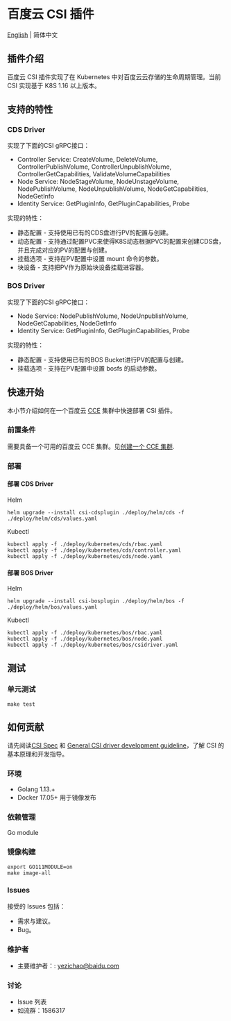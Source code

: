 # 百度云 CSI 插件

[English](./README.md) | 简体中文

## 插件介绍

百度云 CSI 插件实现了在 Kubernetes 中对百度云云存储的生命周期管理。当前 CSI 实现基于 K8S 1.16 以上版本。

## 支持的特性

### CDS Driver

实现了下面的CSI gRPC接口：

* Controller Service: CreateVolume, DeleteVolume, ControllerPublishVolume, ControllerUnpublishVolume, ControllerGetCapabilities, ValidateVolumeCapabilities
* Node Service: NodeStageVolume, NodeUnstageVolume, NodePublishVolume, NodeUnpublishVolume, NodeGetCapabilities, NodeGetInfo
* Identity Service: GetPluginInfo, GetPluginCapabilities, Probe

实现的特性：

* 静态配置 - 支持使用已有的CDS盘进行PV的配置与创建。
* 动态配置 - 支持通过配置PVC来使得K8S动态根据PVC的配置来创建CDS盘，并且完成对应的PV的配置与创建。
* 挂载选项 - 支持在PV配置中设置 mount 命令的参数。
* 块设备 - 支持把PV作为原始块设备挂载进容器。

### BOS Driver

实现了下面的CSI gRPC接口：

* Node Service: NodePublishVolume, NodeUnpublishVolume, NodeGetCapabilities, NodeGetInfo
* Identity Service: GetPluginInfo, GetPluginCapabilities, Probe

实现的特性：

* 静态配置 - 支持使用已有的BOS Bucket进行PV的配置与创建。
* 挂载选项 - 支持在PV配置中设置 bosfs 的启动参数。

## 快速开始

本小节介绍如何在一个百度云 [CCE](https://cloud.baidu.com/product/cce.html) 集群中快速部署 CSI 插件。

### 前置条件

需要具备一个可用的百度云 CCE 集群。见[创建一个 CCE 集群](https://cloud.baidu.com/doc/CCE/s/zjxpoqohb).

### 部署

#### 部署 CDS Driver

Helm

```
helm upgrade --install csi-cdsplugin ./deploy/helm/cds -f ./deploy/helm/cds/values.yaml
```

Kubectl

```
kubectl apply -f ./deploy/kubernetes/cds/rbac.yaml
kubectl apply -f ./deploy/kubernetes/cds/controller.yaml
kubectl apply -f ./deploy/kubernetes/cds/node.yaml
```

#### 部署 BOS Driver

Helm

```
helm upgrade --install csi-bosplugin ./deploy/helm/bos -f ./deploy/helm/bos/values.yaml
```

Kubectl

```
kubectl apply -f ./deploy/kubernetes/bos/rbac.yaml
kubectl apply -f ./deploy/kubernetes/bos/node.yaml
kubectl apply -f ./deploy/kubernetes/bos/csidriver.yaml
```

## 测试

### 单元测试

```
make test
```

## 如何贡献

请先阅读[CSI Spec](https://github.com/container-storage-interface/spec/blob/master/spec.md) 和 [General CSI driver development guideline](https://kubernetes-csi.github.io/docs/developing.html)，了解 CSI 的基本原理和开发指导。 

### 环境

* Golang 1.13.+
* Docker 17.05+ 用于镜像发布

### 依赖管理

Go module

### 镜像构建

```
export GO111MODULE=on
make image-all
```

### Issues

接受的 Issues 包括：

* 需求与建议。
* Bug。

### 维护者

* 主要维护者：: yezichao@baidu.com

### 讨论

* Issue 列表
* 如流群：1586317
